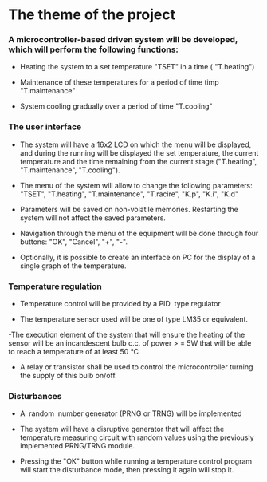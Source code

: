 # The theme of the project

### A microcontroller-based driven system will be developed, which will perform the following functions: 
- Heating the system to a set temperature  "TSET" in a time ( "T.heating")

- Maintenance of these temperatures for a period of time timp "T.maintenance"

- System cooling gradually over a period of time "T.cooling"

### The user interface

- The system will have a 16x2 LCD on which the menu will be displayed, and during the running will be displayed the set temperature, the current temperature and the time remaining from the current stage  ("T.heating", "T.maintenance", "T.cooling"). 

- The menu of the system  will allow to change the following parameters: "TSET", "T.heating", "T.maintenance", "T.racire", "K.p", "K.i", "K.d" 

- Parameters  will be  saved  on   non-volatile memories. Restarting the system will not affect the saved parameters. 

- Navigation through  the menu of the equipment will be done through four buttons: "OK", "Cancel", "+", "-". 

- Optionally, it is possible to create an interface on PC for the display of a single graph of the temperature. 

### Temperature regulation
- Temperature control will be provided by a PID  type regulator

- The temperature sensor  used will be one of type LM35 or equivalent.

-The execution element of the system that will  ensure the heating of the  sensor will be an incandescent bulb c.c. of power > = 5W that will be able to reach a temperature of at least 50 °C 

- A relay or transistor shall be used to control the microcontroller turning the supply of this bulb on/off. 

### Disturbances 
- A  random  number generator (PRNG or TRNG) will be implemented 

- The system will have a disruptive generator that will affect the temperature measuring circuit  with random  values using the previously  implemented PRNG/TRNG module.

- Pressing the "OK" button while running a temperature control program will start the disturbance mode, then pressing it again will stop it. 

